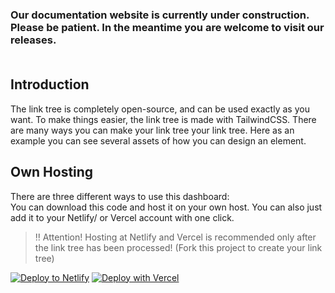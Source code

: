 <img src="https://cdn.discordapp.com/attachments/513841145542082602/876063460763500574/img.png" alt="" />

### Our documentation website is currently under construction. Please be patient. In the meantime you are welcome to visit our releases. <br /><br />

## Introduction

The link tree is completely open-source, and can be used exactly as you want. To make things easier, the link tree is made with TailwindCSS.
There are many ways you can make your link tree your link tree. Here as an example you can see several assets of how you can design an element.


## Own Hosting

There are three different ways to use this dashboard:<br>
You can download this code and host it on your own host. You can also just add it to your Netlify/ or Vercel account with one click.

> ‼ Attention! Hosting at Netlify and Vercel is recommended only after the link tree has been processed! (Fork this project to create your link tree)

[![Deploy to Netlify](https://www.netlify.com/img/deploy/button.svg)](https://app.netlify.com/start/deploy?repository=https://github.com/flaced/simple-html-linktree)
[![Deploy with Vercel](https://vercel.com/button)](https://vercel.com/new/clone?repository-url=https://github.com/flaced/simple-html-linktree)
